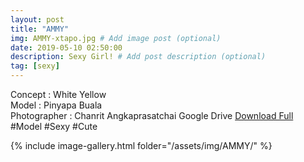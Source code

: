 ```yaml
---
layout: post
title: "AMMY"
img: AMMY-xtapo.jpg # Add image post (optional)
date: 2019-05-10 02:50:00
description: Sexy Girl! # Add post description (optional)
tag: [sexy]
---
```

Concept : White Yellow  
Model : Pinyapa Buala  
Photographer : Chanrit Angkaprasatchai
Google Drive [Download Full](http://gestyy.com/e0Fcr0)  
#Model #Sexy #Cute

{% include image-gallery.html folder="/assets/img/AMMY/" %}
